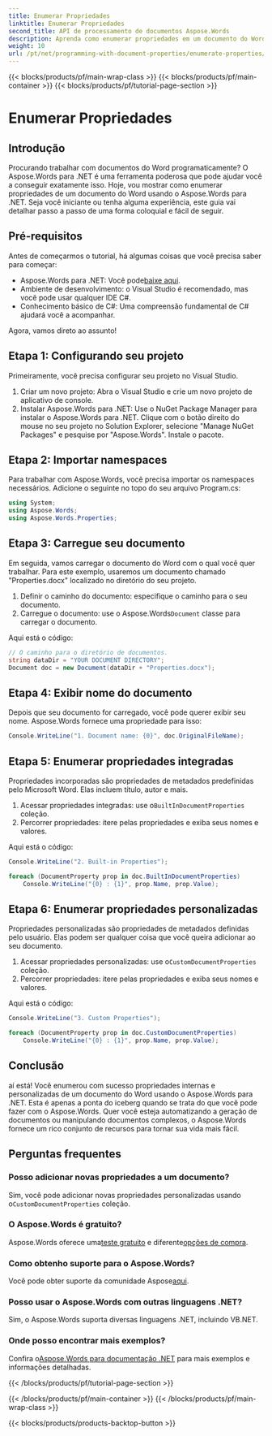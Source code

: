 ```yaml
---
title: Enumerar Propriedades
linktitle: Enumerar Propriedades
second_title: API de processamento de documentos Aspose.Words
description: Aprenda como enumerar propriedades em um documento do Word usando Aspose.Words para .NET com este guia passo a passo. Perfeito para desenvolvedores de todos os níveis de habilidade.
weight: 10
url: /pt/net/programming-with-document-properties/enumerate-properties/
---
```


{{< blocks/products/pf/main-wrap-class >}}
{{< blocks/products/pf/main-container >}}
{{< blocks/products/pf/tutorial-page-section >}}

# Enumerar Propriedades

## Introdução

Procurando trabalhar com documentos do Word programaticamente? O Aspose.Words para .NET é uma ferramenta poderosa que pode ajudar você a conseguir exatamente isso. Hoje, vou mostrar como enumerar propriedades de um documento do Word usando o Aspose.Words para .NET. Seja você iniciante ou tenha alguma experiência, este guia vai detalhar passo a passo de uma forma coloquial e fácil de seguir.

## Pré-requisitos

Antes de começarmos o tutorial, há algumas coisas que você precisa saber para começar:

-  Aspose.Words para .NET: Você pode[baixe aqui](https://releases.aspose.com/words/net/).
- Ambiente de desenvolvimento: o Visual Studio é recomendado, mas você pode usar qualquer IDE C#.
- Conhecimento básico de C#: Uma compreensão fundamental de C# ajudará você a acompanhar.

Agora, vamos direto ao assunto!

## Etapa 1: Configurando seu projeto

Primeiramente, você precisa configurar seu projeto no Visual Studio.

1. Criar um novo projeto: Abra o Visual Studio e crie um novo projeto de aplicativo de console.
2. Instalar Aspose.Words para .NET: Use o NuGet Package Manager para instalar o Aspose.Words para .NET. Clique com o botão direito do mouse no seu projeto no Solution Explorer, selecione "Manage NuGet Packages" e pesquise por "Aspose.Words". Instale o pacote.

## Etapa 2: Importar namespaces

Para trabalhar com Aspose.Words, você precisa importar os namespaces necessários. Adicione o seguinte no topo do seu arquivo Program.cs:

```csharp
using System;
using Aspose.Words;
using Aspose.Words.Properties;
```

## Etapa 3: Carregue seu documento

Em seguida, vamos carregar o documento do Word com o qual você quer trabalhar. Para este exemplo, usaremos um documento chamado "Properties.docx" localizado no diretório do seu projeto.

1. Definir o caminho do documento: especifique o caminho para o seu documento.
2.  Carregue o documento: use o Aspose.Words`Document` classe para carregar o documento.

Aqui está o código:

```csharp
// O caminho para o diretório de documentos.
string dataDir = "YOUR DOCUMENT DIRECTORY";
Document doc = new Document(dataDir + "Properties.docx");
```

## Etapa 4: Exibir nome do documento

Depois que seu documento for carregado, você pode querer exibir seu nome. Aspose.Words fornece uma propriedade para isso:

```csharp
Console.WriteLine("1. Document name: {0}", doc.OriginalFileName);
```

## Etapa 5: Enumerar propriedades integradas

Propriedades incorporadas são propriedades de metadados predefinidas pelo Microsoft Word. Elas incluem título, autor e mais.

1.  Acessar propriedades integradas: use o`BuiltInDocumentProperties` coleção.
2. Percorrer propriedades: itere pelas propriedades e exiba seus nomes e valores.

Aqui está o código:

```csharp
Console.WriteLine("2. Built-in Properties");

foreach (DocumentProperty prop in doc.BuiltInDocumentProperties)
    Console.WriteLine("{0} : {1}", prop.Name, prop.Value);
```

## Etapa 6: Enumerar propriedades personalizadas

Propriedades personalizadas são propriedades de metadados definidas pelo usuário. Elas podem ser qualquer coisa que você queira adicionar ao seu documento.

1.  Acessar propriedades personalizadas: use o`CustomDocumentProperties` coleção.
2. Percorrer propriedades: itere pelas propriedades e exiba seus nomes e valores.

Aqui está o código:

```csharp
Console.WriteLine("3. Custom Properties");

foreach (DocumentProperty prop in doc.CustomDocumentProperties)
    Console.WriteLine("{0} : {1}", prop.Name, prop.Value);
```

## Conclusão

aí está! Você enumerou com sucesso propriedades internas e personalizadas de um documento do Word usando o Aspose.Words para .NET. Esta é apenas a ponta do iceberg quando se trata do que você pode fazer com o Aspose.Words. Quer você esteja automatizando a geração de documentos ou manipulando documentos complexos, o Aspose.Words fornece um rico conjunto de recursos para tornar sua vida mais fácil.

## Perguntas frequentes

### Posso adicionar novas propriedades a um documento?
 Sim, você pode adicionar novas propriedades personalizadas usando o`CustomDocumentProperties` coleção.

### O Aspose.Words é gratuito?
 Aspose.Words oferece uma[teste gratuito](https://releases.aspose.com/) e diferente[opções de compra](https://purchase.aspose.com/buy).

### Como obtenho suporte para o Aspose.Words?
 Você pode obter suporte da comunidade Aspose[aqui](https://forum.aspose.com/c/words/8).

### Posso usar o Aspose.Words com outras linguagens .NET?
Sim, o Aspose.Words suporta diversas linguagens .NET, incluindo VB.NET.

### Onde posso encontrar mais exemplos?
 Confira o[Aspose.Words para documentação .NET](https://reference.aspose.com/words/net/) para mais exemplos e informações detalhadas.

{{< /blocks/products/pf/tutorial-page-section >}}

{{< /blocks/products/pf/main-container >}}
{{< /blocks/products/pf/main-wrap-class >}}

{{< blocks/products/products-backtop-button >}}
